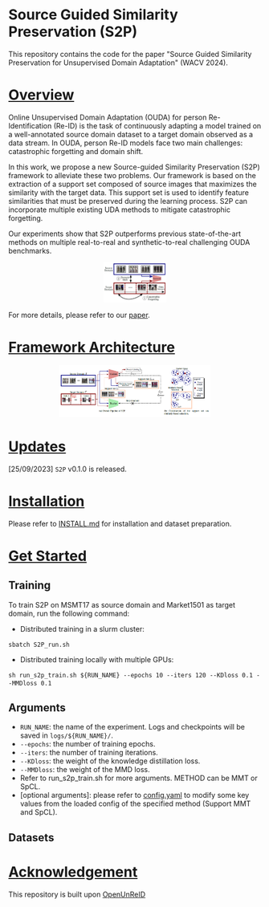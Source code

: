 # Source Guided Similarity Preservation (S2P)
This repository contains the code for the paper "Source Guided Similarity Preservation for Unsupervised Domain Adaptation" (WACV 2024).

# [Overview](#contents)

Online Unsupervised Domain Adaptation (OUDA) for person Re-Identification (Re-ID) is the task of continuously adapting a model trained on a well-annotated source domain dataset to a target domain observed as a data stream. In OUDA, person Re-ID models face two main challenges: catastrophic forgetting and domain shift. 

In this work, we propose a new Source-guided Similarity Preservation (S2P) framework to alleviate these two problems. Our framework is based on the extraction of a support set composed of source images that maximizes the similarity with the target data. This support set is used to identify feature similarities that must be preserved during the learning process. S2P can incorporate multiple existing UDA methods to mitigate catastrophic forgetting. 

Our experiments show that S2P outperforms previous state-of-the-art methods on multiple real-to-real and synthetic-to-real challenging OUDA benchmarks.

<p align="center">
    <img src="OpenUnReID/docs/teaser.PNG" width="25%">
</p>

For more details, please refer to our [paper](https://openaccess.thecvf.com/content/WACV2024/papers/Rami_Source-Guided_Similarity_Preservation_for_Online_Person_Re-Identification_WACV_2024_paper.pdf).

# [Framework Architecture](#contents)
<p align="center">
    <img src="OpenUnReID/docs/framework.PNG" width="60%">
</p>

# [Updates](#contents)

[25/09/2023] `S2P` v0.1.0 is released.

# [Installation](#contents)

Please refer to [INSTALL.md](OpenUnReID/docs/INSTALL.md) for installation and dataset preparation.

# [Get Started](#contents)
## Training
To train S2P on MSMT17 as source domain and Market1501 as target domain, run the following command:
+ Distributed training in a slurm cluster:
```shell
sbatch S2P_run.sh
```
+ Distributed training locally with multiple GPUs:
```shell
sh run_s2p_train.sh ${RUN_NAME} --epochs 10 --iters 120 --KDloss 0.1 --MMDloss 0.1 
```
## Arguments
+ `RUN_NAME`: the name of the experiment. Logs and checkpoints will be saved in `logs/${RUN_NAME}/`.
+ `--epochs`: the number of training epochs.
+ `--iters`: the number of training iterations.
+ `--KDloss`: the weight of the knowledge distillation loss.
+ `--MMDloss`: the weight of the MMD loss.
+ Refer to run_s2p_train.sh for more arguments. METHOD can be MMT or SpCL.
+ [optional arguments]: please refer to [config.yaml](OpenUnReID/tools/MMT/config.yaml) to modify some key values from the loaded config of the specified method (Support MMT and SpCL).

## Datasets


# [Acknowledgement](#contents)

This repository is built upon [OpenUnReID](https://github.com/open-mmlab/OpenUnReID)
